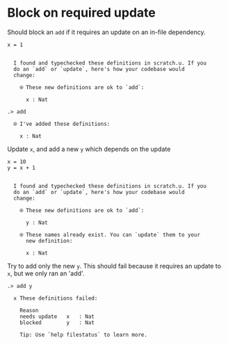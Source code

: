 # Block on required update

Should block an `add` if it requires an update on an in-file dependency.

```unison
x = 1
```

```ucm

  I found and typechecked these definitions in scratch.u. If you
  do an `add` or `update`, here's how your codebase would
  change:
  
    ⍟ These new definitions are ok to `add`:
    
      x : Nat

```
```ucm
.> add

  ⍟ I've added these definitions:
  
    x : Nat

```
Update `x`, and add a new `y` which depends on the update

```unison
x = 10
y = x + 1
```

```ucm

  I found and typechecked these definitions in scratch.u. If you
  do an `add` or `update`, here's how your codebase would
  change:
  
    ⍟ These new definitions are ok to `add`:
    
      y : Nat
    
    ⍟ These names already exist. You can `update` them to your
      new definition:
    
      x : Nat

```
Try to add only the new `y`. This should fail because it requires an update to `x`, but we only ran an 'add'.

```ucm
.> add y

  x These definitions failed:
  
    Reason
    needs update   x   : Nat
    blocked        y   : Nat
  
    Tip: Use `help filestatus` to learn more.

```
